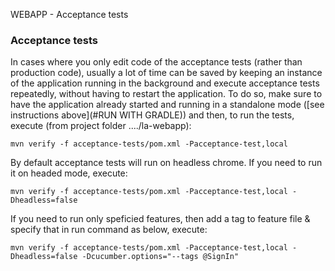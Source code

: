WEBAPP - Acceptance tests

### Acceptance tests

In cases where you only edit code of the acceptance tests (rather than production code), usually a lot of time can
be saved by keeping an instance of the application running in the background and execute acceptance tests repeatedly,
without having to restart the application. To do so, make sure to have the application already started and running in a
standalone mode ([see instructions above](#RUN WITH GRADLE)) and then, to run the tests, execute (from project folder ..../la-webapp):
```
mvn verify -f acceptance-tests/pom.xml -Pacceptance-test,local
```

By default acceptance tests will run on headless chrome. If you need to run it on headed mode, execute:
```
mvn verify -f acceptance-tests/pom.xml -Pacceptance-test,local -Dheadless=false
```

If you need to run only speficied features, then add a tag to feature file & specify that in run command as below, execute:
```
mvn verify -f acceptance-tests/pom.xml -Pacceptance-test,local -Dheadless=false -Dcucumber.options="--tags @SignIn"
```
